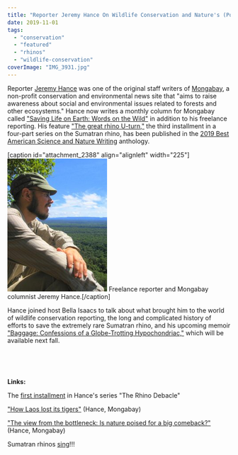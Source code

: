```yaml
---
title: "Reporter Jeremy Hance On Wildlife Conservation and Nature's (Potential) Comeback"
date: 2019-11-01
tags: 
  - "conservation"
  - "featured"
  - "rhinos"
  - "wildlife-conservation"
coverImage: "IMG_3931.jpg"
---
```


Reporter [Jeremy Hance](https://jeremyhance.com/about/) was one of the original staff writers of [Mongabay](https://mongabay.org), a non-profit conservation and environmental news site that "aims to raise awareness about social and environmental issues related to forests and other ecosystems." Hance now writes a monthly column for Mongabay called ["Saving Life on Earth: Words on the Wild"](https://news.mongabay.com/series/saving-life-on-earth-words-on-the-wild/) in addition to his freelance reporting. His feature ["The great rhino U-turn,"](https://news.mongabay.com/2018/09/the-great-rhino-u-turn/) the third installment in a four-part series on the Sumatran rhino, has been published in the [2019 Best American Science and Nature Writing](https://www.indiebound.org/book/9781328519009) anthology. <!--more-->

\[caption id="attachment\_2388" align="alignleft" width="225"\][![](images/Suriname-and-Guyana-452-225x300.jpg)](https://hotinhere.us/wp-content/uploads/2019/11/Suriname-and-Guyana-452.jpg) Freelance reporter and Mongabay columnist Jeremy Hance.\[/caption\]

Hance joined host Bella Isaacs to talk about what brought him to the world of wildlife conservation reporting, the long and complicated history of efforts to save the extremely rare Sumatran rhino, and his upcoming memoir ["Baggage: Confessions of a Globe-Trotting Hypochondriac,"](https://www.hcibooks.com/p-4459-baggage.aspx) which will be available next fall.

 

 

**Links:** 

The [first installment](https://news.mongabay.com/2018/09/1984-the-meeting-that-changed-everything-for-sumatran-rhinos/) in Hance's series "The Rhino Debacle"

["How Laos lost its tigers"](https://news.mongabay.com/2019/10/how-laos-lost-its-tigers/) (Hance, Mongabay)

["The view from the bottleneck: Is nature poised for a big comeback?"](https://news.mongabay.com/2019/02/the-view-from-the-bottleneck-is-nature-poised-for-a-big-comeback/) (Hance, Mongabay)

Sumatran rhinos [sing](https://www.youtube.com/watch?v=4IrAT5mlPNk)!!!
